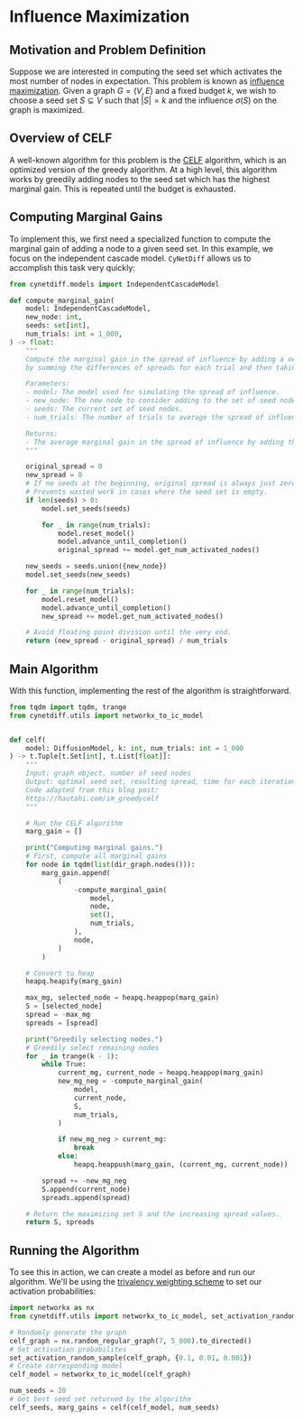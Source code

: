 # Influence Maximization

## Motivation and Problem Definition

Suppose we are interested in computing the seed set which activates the most number of nodes in expectation.
This problem is known as [influence maximization](https://snap-stanford.github.io/cs224w-notes/network-methods/influence-maximization).
Given a graph $G = (V,E)$ and a fixed budget $k$, we wish to choose a seed set $S \subseteq V$ such that $|S| = k$ and the influence
$\sigma(S)$ on the graph is maximized.

## Overview of CELF

 A well-known algorithm for this problem is the [CELF](https://hautahi.com/im_greedycelf) algorithm, which is
an optimized version of the greedy algorithm. At a high level, this algorithm works by greedily adding nodes to
the seed set which has the highest marginal gain. This is repeated until the budget is exhausted.

## Computing Marginal Gains

To implement this, we first need a specialized function to compute the marginal gain of adding a node to a
given seed set. In this example, we focus on the independent cascade model.
`CyNetDiff` allows us to accomplish this task very quickly:

```python
from cynetdiff.models import IndependentCascadeModel

def compute_marginal_gain(
    model: IndependentCascadeModel,
    new_node: int,
    seeds: set[int],
    num_trials: int = 1_000,
) -> float:
    """
    Compute the marginal gain in the spread of influence by adding a new node to the set of seed nodes,
    by summing the differences of spreads for each trial and then taking the average.

    Parameters:
    - model: The model used for simulating the spread of influence.
    - new_node: The new node to consider adding to the set of seed nodes.
    - seeds: The current set of seed nodes.
    - num_trials: The number of trials to average the spread of influence over.

    Returns:
    - The average marginal gain in the spread of influence by adding the new node.
    """

    original_spread = 0
    new_spread = 0
    # If no seeds at the beginning, original spread is always just zero.
    # Prevents wasted work in cases where the seed set is empty.
    if len(seeds) > 0:
        model.set_seeds(seeds)

        for _ in range(num_trials):
            model.reset_model()
            model.advance_until_completion()
            original_spread += model.get_num_activated_nodes()

    new_seeds = seeds.union({new_node})
    model.set_seeds(new_seeds)

    for _ in range(num_trials):
        model.reset_model()
        model.advance_until_completion()
        new_spread += model.get_num_activated_nodes()

    # Avoid floating point division until the very end.
    return (new_spread - original_spread) / num_trials
```

## Main Algorithm

With this function, implementing the rest of the algorithm is straightforward.

```python
from tqdm import tqdm, trange
from cynetdiff.utils import networkx_to_ic_model


def celf(
    model: DiffusionModel, k: int, num_trials: int = 1_000
) -> t.Tuple[t.Set[int], t.List[float]]:
    """
    Input: graph object, number of seed nodes
    Output: optimal seed set, resulting spread, time for each iteration
    Code adapted from this blog post:
    https://hautahi.com/im_greedycelf
    """

    # Run the CELF algorithm
    marg_gain = []

    print("Computing marginal gains.")
    # First, compute all marginal gains
    for node in tqdm(list(dir_graph.nodes())):
        marg_gain.append(
            (
                -compute_marginal_gain(
                    model,
                    node,
                    set(),
                    num_trials,
                ),
                node,
            )
        )

    # Convert to heap
    heapq.heapify(marg_gain)

    max_mg, selected_node = heapq.heappop(marg_gain)
    S = [selected_node]
    spread = -max_mg
    spreads = [spread]

    print("Greedily selecting nodes.")
    # Greedily select remaining nodes
    for _ in trange(k - 1):
        while True:
            current_mg, current_node = heapq.heappop(marg_gain)
            new_mg_neg = -compute_marginal_gain(
                model,
                current_node,
                S,
                num_trials,
            )

            if new_mg_neg > current_mg:
                break
            else:
                heapq.heappush(marg_gain, (current_mg, current_node))

        spread += -new_mg_neg
        S.append(current_node)
        spreads.append(spread)

    # Return the maximizing set S and the increasing spread values.
    return S, spreads
```

## Running the Algorithm
To see this in action, we can create a model as before and run our algorithm.
We'll be using the [trivalency weighting scheme](https://www.microsoft.com/en-us/research/wp-content/uploads/2016/02/msr-tr-2010-2_v2.pdf)
to set our activation probabilities:

```python
import networkx as nx
from cynetdiff.utils import networkx_to_ic_model, set_activation_random_sample

# Randomly generate the graph
celf_graph = nx.random_regular_graph(7, 5_000).to_directed()
# Set activation probabilites
set_activation_random_sample(celf_graph, {0.1, 0.01, 0.001})
# Create corresponding model
celf_model = networkx_to_ic_model(celf_graph)

num_seeds = 20
# Get best seed set returned by the algorithm
celf_seeds, marg_gains = celf(celf_model, num_seeds)
```
